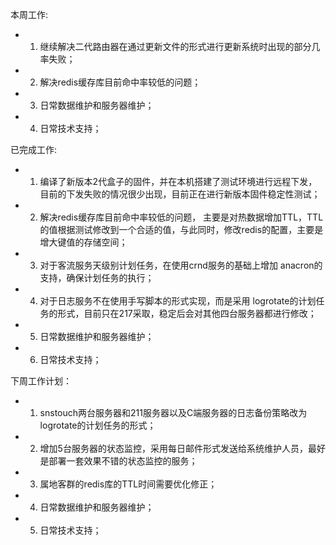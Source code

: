 本周工作:

* 1. 继续解决二代路由器在通过更新文件的形式进行更新系统时出现的部分几率失败；
* 2. 解决redis缓存库目前命中率较低的问题；
* 3. 日常数据维护和服务器维护；
* 4. 日常技术支持；

已完成工作:

* 1. 编译了新版本2代盒子的固件，并在本机搭建了测试环境进行远程下发，目前的下发失败的情况很少出现，目前正在进行新版本固件稳定性测试；
* 2. 解决redis缓存库目前命中率较低的问题， 主要是对热数据增加TTL，TTL的值根据测试修改到一个合适的值，与此同时，修改redis的配置，主要是增大键值的存储空间；
* 3. 对于客流服务天级别计划任务，在使用crnd服务的基础上增加 anacron的支持，确保计划任务的执行；
* 4. 对于日志服务不在使用手写脚本的形式实现，而是采用 logrotate的计划任务的形式，目前只在217采取，稳定后会对其他四台服务器都进行修改；
* 5. 日常数据维护和服务器维护；
* 6. 日常技术支持；

下周工作计划：

* 1. snstouch两台服务器和211服务器以及C端服务器的日志备份策略改为 logrotate的计划任务的形式；
* 2. 增加5台服务器的状态监控，采用每日邮件形式发送给系统维护人员，最好是部署一套效果不错的状态监控的服务；
* 3. 属地客群的redis库的TTL时间需要优化修正；
* 4. 日常数据维护和服务器维护；
* 5. 日常技术支持；